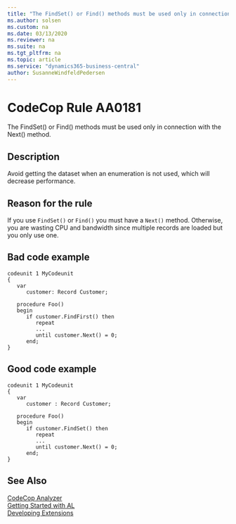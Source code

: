 ```yaml
---
title: "The FindSet() or Find() methods must be used only in connection with the Next() method."
ms.author: solsen
ms.custom: na
ms.date: 03/13/2020
ms.reviewer: na
ms.suite: na
ms.tgt_pltfrm: na
ms.topic: article
ms.service: "dynamics365-business-central"
author: SusanneWindfeldPedersen
---
```

[//]: # (START>DO_NOT_EDIT)
[//]: # (IMPORTANT:Do not edit any of the content between here and the END>DO_NOT_EDIT.)
[//]: # (Any modifications should be made in the .xml files in the ModernDev repo.)
# CodeCop Rule AA0181
The FindSet() or Find() methods must be used only in connection with the Next() method.  

## Description
Avoid getting the dataset when an enumeration is not used, which will decrease performance.

[//]: # (IMPORTANT: END>DO_NOT_EDIT)

## Reason for the rule
If you use `FindSet()` or `Find()` you must have a `Next()` method. Otherwise, you are wasting CPU and bandwidth since multiple records are loaded but you only use one.

## Bad code example
```
codeunit 1 MyCodeunit
{
   var
      customer: Record Customer;
                
   procedure Foo()
   begin
      if customer.FindFirst() then
         repeat
         ...
         until customer.Next() = 0;
      end;
}
```

## Good code example
```
codeunit 1 MyCodeunit
{
   var
      customer : Record Customer;
                
   procedure Foo()
   begin
      if customer.FindSet() then
         repeat
         ...
         until customer.Next() = 0;
      end;
}
```

## See Also  
[CodeCop Analyzer](codecop.md)  
[Getting Started with AL](../devenv-get-started.md)  
[Developing Extensions](../devenv-dev-overview.md)  
